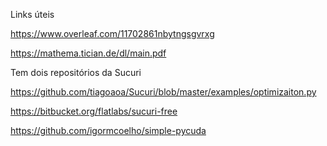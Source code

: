 Links úteis

https://www.overleaf.com/11702861nbytngsgvrxg

https://mathema.tician.de/dl/main.pdf

Tem dois repositórios da Sucuri

https://github.com/tiagoaoa/Sucuri/blob/master/examples/optimizaiton.py

https://bitbucket.org/flatlabs/sucuri-free


https://github.com/igormcoelho/simple-pycuda
